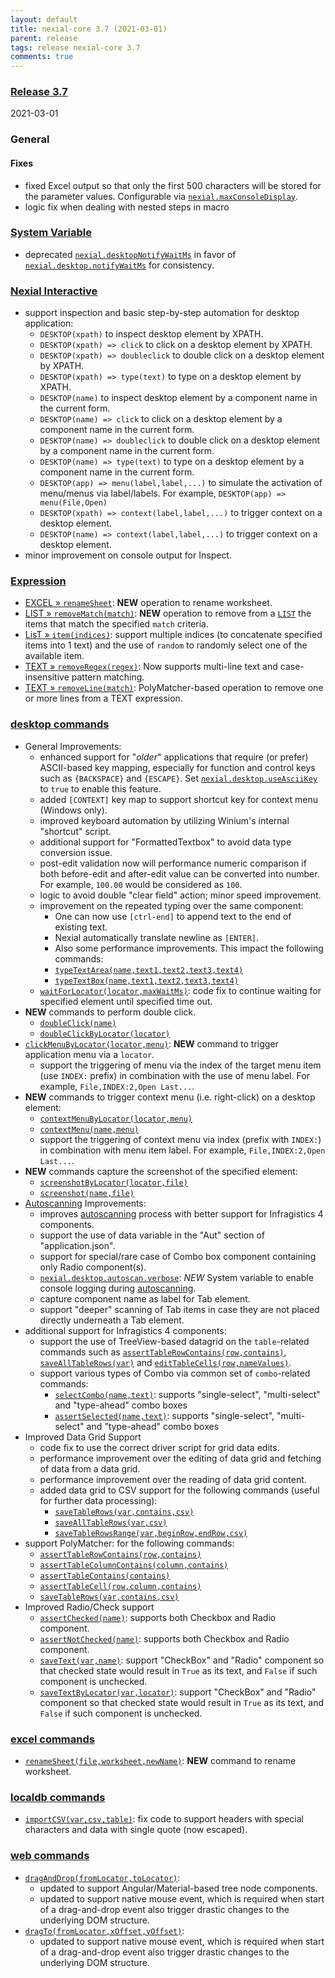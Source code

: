 ```yaml
---
layout: default
title: nexial-core 3.7 (2021-03-01)
parent: release
tags: release nexial-core 3.7
comments: true
---
```


### <a href="https://github.com/nexiality/nexial-core/releases/tag/nexial-core-v3.7_1086" class="external-link" target="_nexial_link">Release 3.7</a>
2021-03-01


### General
#### Fixes
- fixed Excel output so that only the first 500 characters will be stored for the parameter values. 
  Configurable via [`nexial.maxConsoleDisplay`](../systemvars/index.html#nexial.maxConsoleDisplay).
- logic fix when dealing with nested steps in macro


### [System Variable](../systemvars)
- deprecated [`nexial.desktopNotifyWaitMs`](../systemvars/content.html#nexial.desktopNotifyWaitMs) in favor of
  [`nexial.desktop.notifyWaitMs`](../systemvars/content.html#nexial.desktop.notifyWaitMs) for consistency.


### [Nexial Interactive](../interactive)
- support inspection and basic step-by-step automation for desktop application:
  - `DESKTOP(xpath)` to inspect desktop element by XPATH.
  - `DESKTOP(xpath) => click` to click on a desktop element by XPATH.
  - `DESKTOP(xpath) => doubleclick` to double click on a desktop element by XPATH.
  - `DESKTOP(xpath) => type(text)` to type on a desktop element by XPATH.
  - `DESKTOP(name)` to inspect desktop element by a component name in the current form.
  - `DESKTOP(name) => click` to click on a desktop element by a component name in the current form.
  - `DESKTOP(name) => doubleclick` to double click on a desktop element by a component name in the current form.
  - `DESKTOP(name) => type(text)` to type on a desktop element by a component name in the current form.
  - `DESKTOP(app) => menu(label,label,...)` to simulate the activation of menu/menus via label/labels. For example,
    `DESKTOP(app) => menu(File,Open)`
  - `DESKTOP(xpath) => context(label,label,...)` to trigger context on a desktop element.
  - `DESKTOP(name) => context(label,label,...)` to trigger context on a desktop element.
- minor improvement on console output for Inspect.


### [Expression](../expressions)
- [EXCEL &raquo; `renameSheet`](../expressions/EXCELexpression#renamesheetworksheetnewname): **NEW** operation to 
  rename worksheet.
- [LIST &raquo; `removeMatch(match)`](../expressions/LISTexpression#removematchmatch): **NEW** operation to remove from 
  a [`LIST`](../expressions/LISTexpression) the items that match the specified `match` criteria.
- [LisT &raquo; `item(indices)`](../expressions/LISTexpression#itemindices): support multiple indices (to concatenate 
  specified items into 1 text) and the use of `random` to randomly select one of the available item.
- [TEXT &raquo; `removeRegex(regex)`](../expressions/TEXTexpression#removeregexregexmultilinecasesensitive): Now 
  supports multi-line text and case-insensitive pattern matching.
- [TEXT &raquo; `removeLine(match)`](../expressions/TEXTexpression#removelinesmatch): PolyMatcher-based operation to 
  remove one or more lines from a TEXT expression.


### [desktop commands](../commands/desktop)
- General Improvements:
  - enhanced support for "_older_" applications that require (or prefer) ASCII-based key mapping, especially for function
    and control keys such as `{BACKSPACE}` and `{ESCAPE}`. Set 
    [`nexial.desktop.useAsciiKey`](../systemvars/index.html#nexial.destop.useAsciiKey) to `true` to enable this feature.
  - added `[CONTEXT]` key map to support shortcut key for context menu (Windows only).
  - improved keyboard automation by utilizing Winium's internal "shortcut" script.
  - additional support for "FormattedTextbox" to avoid data type conversion issue.
  - post-edit validation now will performance numeric comparison if both before-edit and after-edit value can be 
    converted into number. For example, `100.00` would be considered as `100`.
  - logic to avoid double "clear field" action; minor speed improvement.
  - improvement on the repeated typing over the same component:
    - One can now use `[ctrl-end]` to append text to the end of existing text.
    - Nexial automatically translate newline as `[ENTER]`. 
    - Also some performance improvements. 
    This impact the following commands:
    - [`typeTextArea(name,text1,text2,text3,text4)`](../commands/desktop/typeTextArea(name,text1,text2,text3,text4))
    - [`typeTextBox(name,text1,text2,text3,text4)`](../commands/desktop/typeTextBox(name,text1,text2,text3,text4))
  - [`waitForLocator(locator,maxWaitMs)`](../commands/desktop/waitForLocator(locator,maxWaitMs)): code fix to continue 
    waiting for specified element until specified time out.
- **NEW** commands to perform double click.
  - [`doubleClick(name)`](../commands/desktop/doubleClick(name))
  - [`doubleClickByLocator(locator)`](../commands/desktop/doubleClickByLocator(locator))
- [`clickMenuByLocator(locator,menu)`](../commands/desktop/clickMenuByLocator(locator,menu)): **NEW** command to trigger
  application menu via a `locator`.
  - support the triggering of menu via the index of the target menu item (use `INDEX:` prefix) in combination with the 
    use of menu label. For example, `File,INDEX:2,Open Last...`.
- **NEW** commands to trigger context menu (i.e. right-click) on a desktop element:
  - [`contextMenuByLocator(locator,menu)`](../commands/desktop/contextMenuByLocator(locator,menu))
  - [`contextMenu(name,menu)`](../commands/desktop/contextMenu(locator,menu))
  - support the triggering of context menu via index (prefix with `INDEX:`) in combination with menu item label. For 
    example, `File,INDEX:2,Open Last...`. 
- **NEW** commands capture the screenshot of the specified element:
  - [`screenshotByLocator(locator,file)`](../commands/desktop/screenshotByLocator(locator,file))
  - [`screenshot(name,file)`](../commands/desktop/screenshot(name,file))
- [Autoscanning](../commands/desktop/configureDesktopApplication#autoscan) Improvements:
  - improves [autoscanning](../commands/desktop/configureDesktopApplication#the-benefit-of-autoscan) process with better
    support for Infragistics 4 components.
  - support the use of data variable in the "Aut" section of "application.json".
  - support for special/rare case of Combo box component containing only Radio component(s).
  - [`nexial.desktop.autoscan.verbose`](../../systemvar/index.html#nexiak.desktop.autoscan.verbose): *NEW* System 
    variable to enable console logging during [autoscanning](../commands/desktop/configureDesktopApplication#autoscan).
  - capture component name as label for Tab element.
  - support "deeper" scanning of Tab items in case they are not placed directly underneath a Tab element.
- additional support for Infragistics 4 components:
  - support the use of TreeView-based datagrid on the `table`-related commands such as 
    [`assertTableRowContains(row,contains)`](../commands/desktop/assertTableRowContains(row,contains)), 
    [`saveAllTableRows(var)`](../commands/desktop/saveAllTableRows(var)) and 
    [`editTableCells(row,nameValues)`](../commands/desktop/editTableCells(row,nameValues)).
  - support various types of Combo via common set of `combo`-related commands:
    - [`selectCombo(name,text)`](../commands/desktop/selectCombo(name,text)): supports "single-select", "multi-select" 
      and "type-ahead" combo boxes
    - [`assertSelected(name,text)`](../commands/desktop/assertSelected(name,text)): supports "single-select", 
      "multi-select" and "type-ahead" combo boxes
- Improved Data Grid Support 
  - code fix to use the correct driver script for grid data edits.
  - performance improvement over the editing of data grid and fetching of data from a data grid.
  - performance improvement over the reading of data grid content.
  - added data grid to CSV support for the following commands (useful for further data processing):
    - [`saveTableRows(var,contains,csv)`](../commands/desktop/saveTableRows(var,contains,csv))
    - [`saveAllTableRows(var,csv)`](../commands/desktop/saveAllTableRows(var,csv))
    - [`saveTableRowsRange(var,beginRow,endRow,csv)`](../commands/desktop/saveTableRowsRange(var,beginRow,endRow,csv))
- support PolyMatcher: for the following commands:
  - [`assertTableRowContains(row,contains)`](../commands/desktop/assertTableRowContains(row,contains))
  - [`assertTableColumnContains(column,contains)`](../commands/desktop/assertTableColumnContains(column,contains))
  - [`assertTableContains(contains)`](../commands/desktop/assertTableContains(contains))
  - [`assertTableCell(row,column,contains)`](../commands/desktop/assertTableCell(row,column,contains))
  - [`saveTableRows(var,contains,csv)`](../commands/desktop/saveTableRows(var,contains,csv))
- Improved Radio/Check support
  - [`assertChecked(name)`](../commands/desktop/assertChecked(name)): supports both Checkbox and Radio component.
  - [`assertNotChecked(name)`](../commands/desktop/assertNotChecked(name)): supports both Checkbox and Radio component.
  - [`saveText(var,name)`](../commands/desktop/saveText(var,name)): support "CheckBox" and "Radio" component so that 
    checked state would result in `True` as its text, and `False` if such component is unchecked.
  - [`saveTextByLocator(var,locator)`](../commands/desktop/saveTextByLocator(var,locator)): support "CheckBox" and 
    "Radio" component so that checked state would result in `True` as its text, and `False` if such component is 
    unchecked.


### [excel commands](../commands/excel)
- [`renameSheet(file,worksheet,newName)`](../commands/excel/renameSheet(file,worksheet,newName)): **NEW** command to 
  rename worksheet.


### [localdb commands](../commands/localdb)
- [`importCSV(var,csv,table)`](../commands/localdb/importCSV(var,csv,table)): fix code to support headers with 
  special characters and data with single quote (now escaped).


### [web commands](../commands/web)
- [`dragAndDrop(fromLocator,toLocator)`](../commands/web/dragAndDrop(fromLocator,toLocator)): 
  - updated to support Angular/Material-based tree node components.
  - updated to support native mouse event, which is required when start of a drag-and-drop event also trigger drastic 
    changes to the underlying DOM structure.
- [`dragTo(fromLocator,xOffset,yOffset)`](../commands/web/dragTo(fromLocator,xOffset,yOffset)): 
  - updated to support native mouse event, which is required when start of a drag-and-drop event also trigger drastic 
    changes to the underlying DOM structure.
